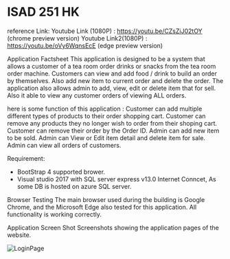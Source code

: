 # ISAD 251 HK
reference Link:
Youtube Link (1080P) :  https://youtu.be/CZsZiJ02tOY  (chrome preview version)
Youtube Link2(1080P) :  https://youtu.be/oVy6WqnsEcE (edge preview version)

Application Factsheet
This application is designed to be a system that allows a customer of a tea room order drinks or snacks from the tea room order machine. Customers can view and add food / drink to build an order by themselves. Also add new item to current order and delete the order.
The application also allows admin to add, view, edit or delete item that for sell. Also it able to view any customer orders of viewing ALL orders. 

here is some function of this application : 
Customer can add multiple different types of products to their order shopping cart.
Customer can remove any products they no longer wish to order from their shoping cart.
Customer can remove their order by the Order ID.
Admin can add new item to be sold.
Admin can View or Edit item detail and delete item for sale.
Admin can view all orders of customers.

Requirement:
- BootStrap 4 supported brower. 
- Visual studio 2017 with SQL server express v13.0
Internet Conncet, As some DB is hosted on azure SQL server.

Browser Testing
The main browser used during the building is Google Chrome, and the Microsoft Edge also tested for this application. All functionality is working correctly.

Application Screen Shot
Screenshots showing the application pages of the website.

![LoginPage](https://terbic-perfect.000webhostapp.com/ScreenShot/login.PNG)



